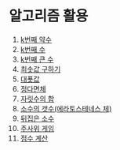 알고리즘 활용
===

1. [k번째 약수](https://github.com/vive0508/TIL/blob/main/Algorithm_practice/k%EB%B2%88%EC%A7%B8%20%EC%95%BD%EC%88%98.md)   
2. [k번째 수](https://github.com/vive0508/TIL/blob/main/Algorithm_practice/k%EB%B2%88%EC%A7%B8%20%EC%88%98.md)   
3. [k번째 큰 수](https://github.com/vive0508/TIL/blob/main/Algorithm_practice/k%EB%B2%88%EC%A7%B8%20%ED%81%B0%20%EC%88%98.md)   
4. [최솟값 구하기](https://github.com/vive0508/TIL/blob/main/Algorithm_practice/%EC%B5%9C%EC%86%9F%EA%B0%92%20%EA%B5%AC%ED%95%98%EA%B8%B0.md)   
5. [대푯값](https://github.com/vive0508/TIL/blob/main/Algorithm_practice/Basic/%EB%8C%80%ED%91%AF%EA%B0%92.md)   
6. [정다면체](https://github.com/vive0508/TIL/blob/main/Algorithm_practice/Basic/%EC%A0%95%EB%8B%A4%EB%A9%B4%EC%B2%B4.md)   
7. [자릿수의 합](https://github.com/vive0508/TIL/blob/main/Algorithm_practice/Basic/%EC%9E%90%EB%A6%BF%EC%88%98%EC%9D%98%20%ED%95%A9.md)   
8. [소수의 갯수(에라토스테네스 체)]()   
9. [뒤집은 소수]()   
10. [주사위 게임]()   
11. [점수 계산]()

  
